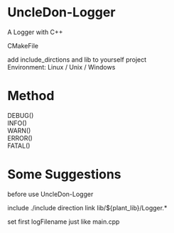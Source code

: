 # UncleDon-Logger
A Logger with C++  

CMakeFile  

add include_dirctions and lib to yourself project  
Environment: Linux / Unix / Windows
# Method  
DEBUG()  
INFO()  
WARN()  
ERROR()  
FATAL()  
  
# Some Suggestions
before use UncleDon-Logger  

include ./include direction
link lib/${plant_lib}/Logger.*

set first logFilename just like main.cpp
